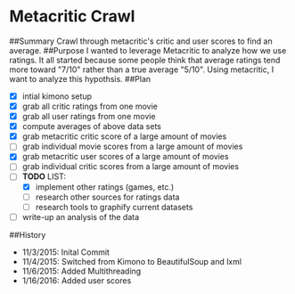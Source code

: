 # Metacritic Crawl
##Summary
Crawl through metacritic's critic and user scores to find an average. 
##Purpose
I wanted to leverage Metacritic to analyze how we use ratings. It all started because some people think that average ratings tend more toward "7/10" rather than a true average "5/10". Using metacritic, I want to analyze this hypothsis. 
##Plan
- [x] intial kimono setup
- [x] grab all critic ratings from one movie
- [x] grab all user ratings from one movie
- [x] compute averages of above data sets
- [x] grab metacritic critic score of a large amount of movies
- [ ] grab individual movie scores from a large amount of movies
- [x] grab metacritic user scores of a large amount of movies
- [ ] grab individual critic scores from a large amount of movies
- [ ] **TODO** LIST:
	- [x] implement other ratings (games, etc.)
	- [ ] research other sources for ratings data
	- [ ] research tools to graphify current datasets
- [ ] write-up an analysis of the data

##History
- 11/3/2015: Inital Commit
- 11/4/2015: Switched from Kimono to BeautifulSoup and lxml
- 11/6/2015: Added Multithreading
- 1/16/2016: Added user scores 